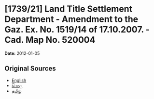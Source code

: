 # [1739/21] Land Title Settlement Department - Amendment to the Gaz. Ex. No. 1519/14 of 17.10.2007. - Cad. Map No. 520004

**Date:** 2012-01-05

## Original Sources

- [English](https://documents.gov.lk/view/extra-gazettes/2012/1/1739-21_E.pdf)
- [සිංහල](https://documents.gov.lk/view/extra-gazettes/2012/1/1739-21_S.pdf)
- [தமிழ்](https://documents.gov.lk/view/extra-gazettes/2012/1/1739-21_T.pdf)
